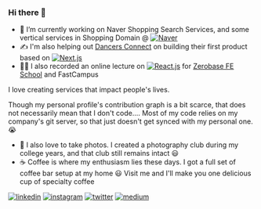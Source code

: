 ### Hi there 👋

- 🔭 I’m currently working on Naver Shopping Search Services, and some vertical services in Shopping Domain @ [![Naver](https://img.shields.io/badge/naver-03C75A?style=for-the-badge&logo=naver&logoColor=white)](https://navercorp.com/)
- ✍️ I'm also helping out [Dancers Connect](https://github.com/dancersconnect) on building their first product based on [![Next.js](https://img.shields.io/badge/next.js-000000?style=for-the-badge&logo=nextdotjs&logoColor=white
)](https://nextjs.org/)
- 🧑‍🏫 I also recorded an online lecture on [![React.js](https://img.shields.io/badge/react-61DAFB?style=for-the-badge&logo=react&logoColor=black)](https://reactjs.com) for [Zerobase FE School](https://zero-base.co.kr/category_dev_camp/school_FE) and FastCampus

I love creating services that impact people's lives.

Though my personal profile's contribution graph is a bit scarce, that does not necessarily mean that I don't code....
Most of my code relies on my company's git server, so that just doesn't get synced with my personal one. 😭

- 📸 I also love to take photos. I created a photography club during my college years, and that club still remains intact 😃
- ☕ Coffee is where my enthusiasm lies these days. I got a full set of coffee bar setup at my home 😃 Visit me and I'll make you one delicious cup of specialty coffee

<!--[![blog](https://img.shields.io/badge/Blog-222222?style=for-the-badge&logo=github&logoColor=white)](https://henrysha.github.io)-->

[![linkedin](https://img.shields.io/badge/LinkedIn-0077B5?style=for-the-badge&logo=linkedin&logoColor=white)](https://linkedin.com/in/henryseongwookha) [![instagram](https://img.shields.io/badge/Instagram-E4405F?style=for-the-badge&logo=instagram&logoColor=white)](https://instagram.com/henry_pic_u) [![twitter](https://img.shields.io/badge/Twitter-1DA1F2?style=for-the-badge&logo=twitter&logoColor=white
)](https://twitter.com/henrysha) [![medium](https://img.shields.io/badge/Medium-12100E?style=for-the-badge&logo=medium&logoColor=white
)](https://medium.com/@henrysha)
<!--
**henrysha/henrysha** is a ✨ _special_ ✨ repository because its `README.md` (this file) appears on your GitHub profile.

Here are some ideas to get you started:

- 🔭 I’m currently working on ...
- 🌱 I’m currently learning ...
- 👯 I’m looking to collaborate on ...
- 🤔 I’m looking for help with ...
- 💬 Ask me about ...
- 📫 How to reach me: ...
- 😄 Pronouns: ...
- ⚡ Fun fact: ...
-->
